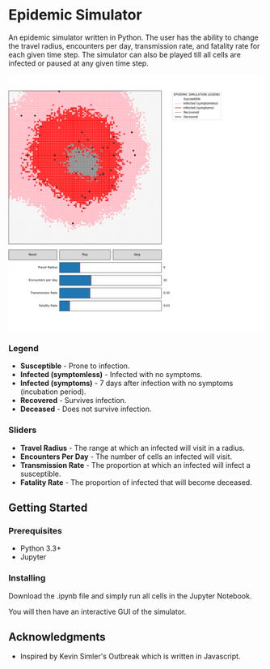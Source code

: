 # Epidemic Simulator

An epidemic simulator written in Python. The user has the ability to change the travel radius, encounters per day, transmission rate, and fatality rate for each given time step. The simulator can also be played till all cells are infected or paused at any given time step.

<img src="EpidemicSimulationTitleImage.png">

### Legend

- **Susceptible** - Prone to infection.
- **Infected (symptomless)** - Infected with no symptoms.
- **Infected (symptoms)** - 7 days after infection with no symptoms (incubation period).
- **Recovered** - Survives infection.
- **Deceased** - Does not survive infection.

### Sliders

- **Travel Radius** - The range at which an infected will visit in a radius.
- **Encounters Per Day** - The number of cells an infected will visit.
- **Transmission Rate** - The proportion at which an infected will infect a susceptible.
- **Fatality Rate** - The proportion of infected that will become deceased.

## Getting Started

### Prerequisites

- Python 3.3+
- Jupyter

### Installing

Download the .ipynb file and simply run all cells in the Jupyter Notebook.

You will then have an interactive GUI of the simulator.

## Acknowledgments

- Inspired by Kevin Simler's Outbreak which is written in Javascript.